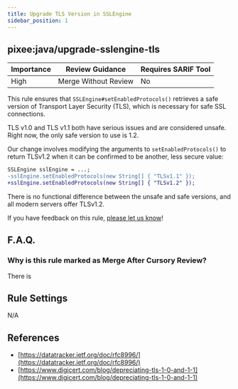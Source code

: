 ```yaml
---
title: Upgrade TLS Version in SSLEngine 
sidebar_position: 1
---
```


## pixee:java/upgrade-sslengine-tls

| Importance | Review Guidance      | Requires SARIF Tool |
|------------|----------------------|---------------------|
 | High       | Merge Without Review | No                  |

This rule ensures that `SSLEngine#setEnabledProtocols()` retrieves a safe version of Transport Layer Security (TLS), which is necessary for safe SSL connections.

TLS v1.0 and TLS v1.1 both have serious issues and are considered unsafe. Right now, the only safe version to use is 1.2.

Our change involves modifying the arguments to `setEnabledProtocols()` to return TLSv1.2 when it can be confirmed to be another, less secure value:

```diff
SSLEngine sslEngine = ...;
-sslEngine.setEnabledProtocols(new String[] { "TLSv1.1" });
+sslEngine.setEnabledProtocols(new String[] { "TLSv1.2" });
```

There is no functional difference between the unsafe and safe versions, and all modern servers offer TLSv1.2.

If you have feedback on this rule, [please let us know](mailto:feedback@pixee.ai)!

## F.A.Q. 

### Why is this rule marked as Merge After Cursory Review?

There is 

## Rule Settings

N/A

## References

* [https://datatracker.ietf.org/doc/rfc8996/](https://datatracker.ietf.org/doc/rfc8996/)
* [https://www.digicert.com/blog/depreciating-tls-1-0-and-1-1](https://www.digicert.com/blog/depreciating-tls-1-0-and-1-1)